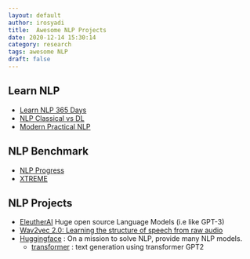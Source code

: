```yaml
---
layout: default
author: irosyadi
title:  Awesome NLP Projects
date: 2020-12-14 15:30:14
category: research
tags: awesome NLP
draft: false
---
```


## Learn NLP
- [Learn NLP 365 Days](https://ryanong.co.uk/natural-language-processing-365/)
- [NLP Classical vs DL](https://github.com/JosephAssaker/Twitter-Sentiment-Analysis-Classical-Approach-VS-Deep-Learning)
- [Modern Practical NLP](https://github.com/jmugan/modern_practical_nlp)

## NLP Benchmark
- [NLP Progress](https://nlpprogress.com/)
- [XTREME](https://sites.research.google/xtreme)

## NLP Projects
- [EleutherAI](https://docs.google.com/document/d/1wfCZBd18DMNt6YcC6boPNMd9qzzH3zpHHfKj4dezk0g/edit#) Huge open source Language Models (i.e like GPT-3)
- [Wav2vec 2.0: Learning the structure of speech from raw audio](https://ai.facebook.com/blog/wav2vec-20-learning-the-structure-of-speech-from-raw-audio/)
- [Huggingface](https://huggingface.co/) : On a mission to solve NLP, provide many NLP models.
    - [transformer](https://transformer.huggingface.co/) : text generation using transformer GPT2